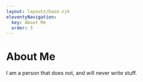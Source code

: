```yaml
---
layout: layouts/base.njk
eleventyNavigation:
  key: About Me
  order: 3
---
```

# About Me

I am a person that does not, and will never write stuff.
